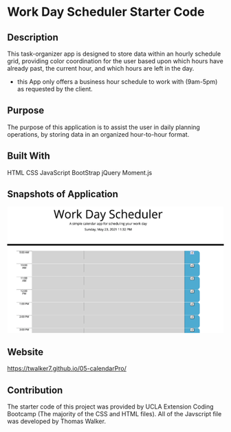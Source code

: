 # Work Day Scheduler Starter Code

## Description 
This task-organizer app is designed to store data within an hourly schedule grid, providing color coordination for the user based upon which hours have already past, the current hour, and which hours are left in the day.
- this App only offers a business hour schedule to work with  (9am-5pm) as requested by the client. 

## Purpose
The purpose of this application is to assist the user in daily planning operations, by storing data in an organized hour-to-hour format.

## Built With 
HTML CSS JavaScript BootStrap jQuery Moment.js

## Snapshots of Application 
![](assets/screenshot1.png)


## Website 

https://twalker7.github.io/05-calendarPro/

## Contribution
The starter code of this project was provided by UCLA Extension Coding Bootcamp (The majority of the CSS and HTML files). All of the Javscript file was developed by Thomas Walker. 